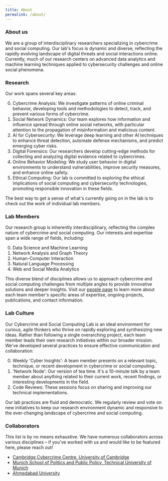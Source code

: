 ```yaml
---
title: About
permalink: /about/
---
```


### About us
We are a group of interdisciplinary researchers specializing in cybercrime and social computing. Our lab's focus is dynamic and diverse, reflecting the rapidly evolving landscape of digital threats and social interactions online. Currently, much of our research centers on advanced data analytics and machine learning techniques applied to cybersecurity challenges and online social phenomena.

### Research
Our work spans several key areas:

0. Cybercrime Analysis: We investigate patterns of online criminal behavior, developing tools and methodologies to detect, track, and prevent various forms of cybercrime.
0. Social Network Dynamics: Our team explores how information and influence spread through online social networks, with particular attention to the propagation of misinformation and malicious content.
0. AI for Cybersecurity: We leverage deep learning and other AI techniques to enhance threat detection, automate defense mechanisms, and predict emerging cyber risks.
0. Digital Forensics: Our researchers develop cutting-edge methods for collecting and analyzing digital evidence related to cybercrimes.
0. Online Behavior Modeling: We study user behavior in digital environments to understand vulnerabilities, improve security measures, and enhance online safety.
0. Ethical Computing: Our lab is committed to exploring the ethical implications of social computing and cybersecurity technologies, promoting responsible innovation in these fields.


The best way to get a sense of what's currently going on in the lab is to check out the work of individual lab members.

### Lab Members

Our research group is inherently interdisciplinary, reflecting the complex nature of cybercrime and social computing. Our interests and expertise span a wide range of fields, including:

0. Data Science and Machine Learning
0. Network Analysis and Graph Theory
0. Human-Computer Interaction
0. Natural Language Processing
0. Web and Social Media Analytics

This diverse blend of disciplines allows us to approach cybercrime and social computing challenges from multiple angles to provide innovative solutions and deeper insights.
Visit our [people page](/people) to learn more about each team member's specific areas of expertise, ongoing projects, publications, and contact information.

### Lab Culture

Our Cybercrime and Social Computing Lab is an ideal environment for curious, agile thinkers who thrive on rapidly exploring and synthesizing new ideas. Rather than following a single overarching project, each team member leads their own research initiatives within our broader mission.
We've developed several practices to ensure effective communication and collaboration:

0. Weekly 'Cyber Insights': A team member presents on a relevant topic, technique, or recent development in cybercrime or social computing.
0. 'Network Node': Our version of tea time. It's a 10-minute talk by a team member about anything related to their current work, recent findings, or interesting developments in the field.
0. Code Reviews: These sessions focus on sharing and improving our technical implementations.

Our lab practices are fluid and democratic. We regularly review and vote on new initiatives to keep our research environment dynamic and responsive to the ever-changing landscape of cybercrime and social computing.

### Collaborators

This list is by no means exhaustive. We have numerous collaborators across various disciplines – if you've worked with us and would like to be featured here, please reach out!

- [Cambridge Cybercrime Centre, University of Cambridge](https://www.cambridgecybercrime.uk/)
- [Munich School of Politics and Public Policy, Technical University of Munich](https://www.hfp.tum.de/en/hfp/home/)
- [Ahmedabad University](https://ahduni.edu.in/)

